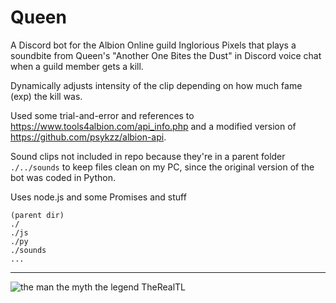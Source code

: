 # Queen

A Discord bot for the Albion Online guild Inglorious Pixels that plays a soundbite from Queen's "Another One Bites the Dust" in Discord voice chat when a guild member gets a kill.

Dynamically adjusts intensity of the clip depending on how much fame (exp) the kill was.

Used some trial-and-error and references to https://www.tools4albion.com/api_info.php and a modified version of https://github.com/psykzz/albion-api.

Sound clips not included in repo because they're in a parent folder `./../sounds` to keep files clean on my PC, since the original version of the bot was coded in Python.

Uses node.js and some Promises and stuff

```
(parent dir)
./
./js
./py
./sounds
...
```

---

![the man the myth the legend TheRealTL](https://i.imgur.com/G2JRPhE.png)